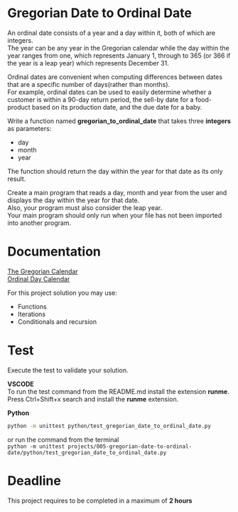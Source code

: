 # Gregorian Date to Ordinal Date

An ordinal date consists of a year and a day within it, both of which are integers.   
The year can be any year in the Gregorian calendar while the day within the year ranges from one, 
which represents January 1, through to 365 (or 366 if the year is a leap year) which represents December 31. 

Ordinal dates are convenient when computing differences between dates that are a 
specific number of days(rather than months).    
For example, ordinal dates can be used to easily determine whether a customer is within a 90-day return period, 
the sell-by date for a food-product based on its production date, and the due date for a baby.

Write a function named **gregorian_to_ordinal_date** that takes three **integers** as parameters:
- day
- month
- year

The function should return the day within the year for that date as its only result.   

Create a main program that reads a day, month and year from the user and displays the day within the year for that date.    
Also, your program must also consider the leap year.  
Your main program should only run when your file has not been imported into another program. 

# Documentation
[The Gregorian Calendar](https://www.timeanddate.com/calendar/gregorian-calendar.html)   
[Ordinal Day Calendar](https://landweb.modaps.eosdis.nasa.gov/browse/calendar.html)

For this project solution you may use:

- Functions
- Iterations
- Conditionals and recursion

# Test
Execute the test to validate your solution.  

**VSCODE**   
To run the test command from the README.md install the extension **runme**. 
Press Ctrl+Shift+x search and install the **runme** extension. 


**Python**

```sh
python -m unittest python/test_gregorian_date_to_ordinal_date.py
```

or run the command from the terminal  
`python -m unittest projects/005-gregorian-date-to-ordinal-date/python/test_gregorian_date_to_ordinal_date.py`



# Deadline

This project requires to be completed in a maximum of **2 hours**
